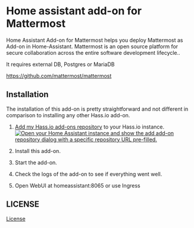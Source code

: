 # Home assistant add-on for Mattermost

Home Assistant Add-on for Mattermost helps you deploy Mattermost as Add-on in Home-Assistant.
Mattermost is an open source platform for secure collaboration across the entire software development lifecycle..

It requires external DB, Postgres or MariaDB

https://github.com/mattermost/mattermost

## Installation

The installation of this add-on is pretty straightforward and not different in
comparison to installing any other Hass.io add-on.


1. [Add my Hass.io add-ons repository][repository] to your Hass.io instance. [![Open your Home Assistant instance and show the add add-on repository dialog with a specific repository URL pre-filled.](https://my.home-assistant.io/badges/supervisor_add_addon_repository.svg)](https://my.home-assistant.io/redirect/supervisor_add_addon_repository/?repository_url=https%3A%2F%2Fgithub.com%2Fsaya6k%2Fhassio-addons)

1. Install this add-on.
1. Start the add-on.
1. Check the logs of the add-on to see if everything went well.
1. Open WebUI at homeassistant:8065 or use Ingress


[repository]: https://github.com/saya6k/hassio-addons

## LICENSE

[License](./LICENSE.txt)